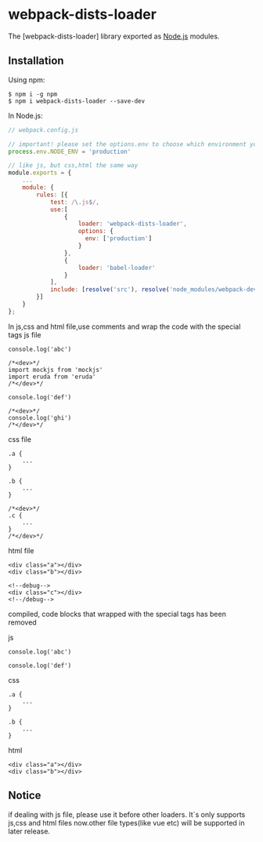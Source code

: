 # webpack-dists-loader

The [webpack-dists-loader] library exported as [Node.js](https://nodejs.org/) modules.

## Installation

Using npm:
```shell
$ npm i -g npm
$ npm i webpack-dists-loader --save-dev
```

In Node.js:
```js
// webpack.config.js

// important! please set the options.env to choose which environment you want to use the loader, and set the process.env.NODE_ENV at the entry file 
process.env.NODE_ENV = 'production'

// like js, but css,html the same way
module.exports = {
    ...
    module: {
        rules: [{
            test: /\.js$/,
            use:[
                {
                    loader: 'webpack-dists-loader',
                    options: {
                      env: ['production']
                    }
                },
                {
                    loader: 'babel-loader'
                }
            ],
            include: [resolve('src'), resolve('node_modules/webpack-dev-server/client')]
        }]
    }
};

```
In js,css and html file,use comments and wrap the code with the special tags
js file
```
console.log('abc')

/*<dev>*/
import mockjs from 'mockjs'
import eruda from 'eruda'
/*</dev>*/

console.log('def')

/*<dev>*/
console.log('ghi')
/*</dev>*/
```

css file
```
.a {
    ...
}

.b {
    ...
}

/*<dev>*/
.c {
    ...
}
/*</dev>*/
```

html file
```
<div class="a"></div>
<div class="b"></div>

<!--debug-->
<div class="c"></div>
<!--/debug-->
```

compiled, code blocks that wrapped with the special tags has been removed

js
```
console.log('abc')

console.log('def')
```

css
```
.a {
    ...
}

.b {
    ...
}
```

html
```
<div class="a"></div>
<div class="b"></div>
```

## Notice

if dealing with js file, please use it before other loaders.
It`s only supports js,css and html files now.other file types(like vue etc) will be supported in later release.